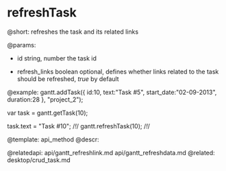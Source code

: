 refreshTask
=============

@short: refreshes the task and its related links
	

@params:
- id				string, number			the task id
* refresh_links		boolean					optional, defines whether links related to the task should be refreshed, <em>true</em> by default



@example:
gantt.addTask({
    id:10,
    text:"Task #5",
    start_date:"02-09-2013",
    duration:28
}, "project_2");

var task = gantt.getTask(10);

task.text = "Task #10"; /*!*/
gantt.refreshTask(10);       /*!*/

@template:	api_method
@descr:

@relatedapi:
	api/gantt_refreshlink.md
    api/gantt_refreshdata.md
@related:
	desktop/crud_task.md